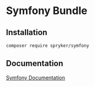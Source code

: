 # Symfony Bundle

## Installation

```
composer require spryker/symfony
```

## Documentation

[Symfony Documentation](https://spryker.github.io/symfony/index.html)
